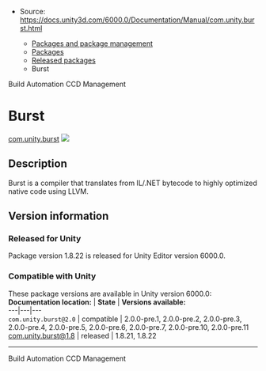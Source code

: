 * Source: https://docs.unity3d.com/6000.0/Documentation/Manual/com.unity.burst.html

  * [Packages and package management](https://docs.unity3d.com/6000.0/Documentation/Manual/PackagesList.html)
  * [Packages](https://docs.unity3d.com/6000.0/Documentation/Manual/Packages-all.html)
  * [Released packages](https://docs.unity3d.com/6000.0/Documentation/Manual/pack-safe.html)
  * Burst 


[](https://docs.unity3d.com/6000.0/Documentation/Manual/com.unity.services.cloud-build.html)
Build Automation 
[](https://docs.unity3d.com/6000.0/Documentation/Manual/com.unity.services.ccd.management.html)
CCD Management 
# Burst
[com.unity.burst](https://docs.unity3d.com/Packages/com.unity.burst@1.8/manual/index.html) ![](https://docs.unity3d.com/6000.0/Documentation/uploads/Main/iconRel.png)
## Description
Burst is a compiler that translates from IL/.NET bytecode to highly optimized native code using LLVM. 
## Version information
### Released for Unity
Package version 1.8.22 is released for Unity Editor version 6000.0.
### Compatible with Unity
These package versions are available in Unity version 6000.0:
**Documentation location:** | **State** | **Versions available:**  
---|---|---  
`com.unity.burst@2.0` | compatible | 2.0.0-pre.1, 2.0.0-pre.2, 2.0.0-pre.3, 2.0.0-pre.4, 2.0.0-pre.5, 2.0.0-pre.6, 2.0.0-pre.7, 2.0.0-pre.10, 2.0.0-pre.11  
[com.unity.burst@1.8](https://docs.unity3d.com/Packages/com.unity.burst@1.8/manual/index.html) | released | 1.8.21, 1.8.22  
* * *
[](https://docs.unity3d.com/6000.0/Documentation/Manual/com.unity.services.cloud-build.html)
Build Automation 
[](https://docs.unity3d.com/6000.0/Documentation/Manual/com.unity.services.ccd.management.html)
CCD Management 
